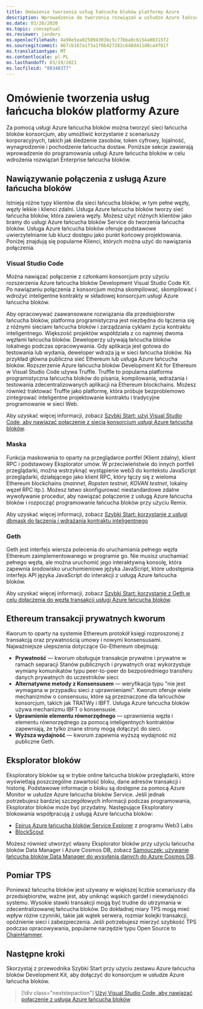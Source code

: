 ```yaml
---
title: Omówienie tworzenia usług łańcucha bloków platformy Azure
description: Wprowadzenie do tworzenia rozwiązań w usłudze Azure łańcucha bloków Service.
ms.date: 03/26/2020
ms.topic: conceptual
ms.reviewer: janders
ms.openlocfilehash: 4a98e5ea025894303bc5c77bba0c6154a08315f2
ms.sourcegitcommit: 867cb1b7a1f3a1f0b427282c648d411d0ca4f81f
ms.translationtype: MT
ms.contentlocale: pl-PL
ms.lasthandoff: 03/19/2021
ms.locfileid: "80348377"
---
```

# <a name="azure-blockchain-service-development-overview"></a>Omówienie tworzenia usług łańcucha bloków platformy Azure

Za pomocą usługi Azure łańcucha bloków można tworzyć sieci łańcucha bloków konsorcjum, aby umożliwić korzystanie z scenariuszy korporacyjnych, takich jak śledzenie zasobów, token cyfrowy, lojalność, wynagrodzenie i pochodzenie łańcucha dostaw. Poniższe sekcje zawierają wprowadzenie do programowania usługi Azure łańcucha bloków w celu wdrożenia rozwiązań Enterprise łańcucha bloków.

## <a name="connecting-to-azure-blockchain-service"></a>Nawiązywanie połączenia z usługą Azure łańcucha bloków

Istnieją różne typy klientów dla sieci łańcucha bloków, w tym pełne węzły, węzły lekkie i klienci zdalni. Usługa Azure łańcucha bloków tworzy sieć łańcucha bloków, która zawiera węzły. Możesz użyć różnych klientów jako bramy do usługi Azure łańcucha bloków Service do tworzenia łańcucha bloków. Usługa Azure łańcucha bloków oferuje podstawowe uwierzytelnianie lub klucz dostępu jako punkt końcowy projektowania. Poniżej znajdują się popularne Klienci, których można użyć do nawiązania połączenia.

### <a name="visual-studio-code"></a>Visual Studio Code

Można nawiązać połączenie z członkami konsorcjum przy użyciu rozszerzenia Azure łańcucha bloków Development Visual Studio Code Kit. Po nawiązaniu połączenia z konsorcjum można skompilować, skompilować i wdrożyć inteligentne kontrakty w składowej konsorcjum usługi Azure łańcucha bloków.

Aby opracowywać zaawansowane rozwiązania dla przedsiębiorstw łańcucha bloków, platforma programistyczna jest niezbędna do łączenia się z różnymi sieciami łańcucha bloków i zarządzania cyklami życia kontraktu inteligentnego. Większość projektów współdziała z co najmniej dwoma węzłami łańcucha bloków. Deweloperzy używają łańcucha bloków lokalnego podczas opracowywania. Gdy aplikacja jest gotowa do testowania lub wydania, deweloper wdraża ją w sieci łańcucha bloków. Na przykład główna publiczna sieć Ethereum lub usługa Azure łańcucha bloków. Rozszerzenie Azure łańcucha bloków Development Kit for Ethereum w Visual Studio Code używa Truffle. Truffle to popularna platforma programistyczna łańcucha bloków do pisania, kompilowania, wdrażania i testowania zdecentralizowanych aplikacji na Ethereum blockchains. Możesz również traktować Truffle jako platformę, która próbuje bezproblemowo zintegrować inteligentne projektowanie kontraktu i tradycyjne programowanie w sieci Web.

Aby uzyskać więcej informacji, zobacz [Szybki Start: użyj Visual Studio Code, aby nawiązać połączenie z siecią konsorcjum usługi Azure łańcucha bloków](connect-vscode.md).

### <a name="metamask"></a>Maska

Funkcja maskowania to oparty na przeglądarce portfel (Klient zdalny), klient RPC i podstawowy Eksplorator umów. W przeciwieństwie do innych portfeli przeglądarki, można wstrzyknąć wystąpienie web3 do kontekstu JavaScript przeglądarki, działającego jako klient RPC, który łączy się z wieloma Ethereum blockchains (*mainnet*, *Ropsten testnet*, *KOVAN testnet*, lokalny węzeł RPC itp.). Możesz łatwo skonfigurować niestandardowe zdalne wywoływanie procedur, aby nawiązać połączenie z usługą Azure łańcucha bloków i rozpocząć programowanie łańcucha bloków przy użyciu Remix.

Aby uzyskać więcej informacji, zobacz [Szybki Start: korzystanie z usługi dbmask do łączenia i wdrażania kontraktu inteligentnego](connect-metamask.md)

### <a name="geth"></a>Geth

Geth jest interfejs wiersza polecenia do uruchamiania pełnego węzła Ethereum zaimplementowanego w programie go. Nie musisz uruchamiać pełnego węzła, ale można uruchomić jego interaktywną konsolę, która zapewnia środowisko uruchomieniowe języka JavaScript, które udostępnia interfejs API języka JavaScript do interakcji z usługą Azure łańcucha bloków.

Aby uzyskać więcej informacji, zobacz [Szybki Start: korzystanie z Geth w celu dołączenia do węzła transakcji usługi Azure łańcucha bloków](connect-geth.md).

## <a name="ethereum-quorum-private-transactions"></a>Ethereum transakcji prywatnych kworum

Kworum to oparty na systemie Ethereum protokół księgi rozproszonej z transakcją oraz prywatnością umowy i nowymi konsensusami. Najważniejsze ulepszenia dotyczące Go-Ethereum obejmują:

* **Prywatność** — kworum obsługuje transakcje prywatne i prywatne w ramach separacji Stanów publicznych i prywatnych oraz wykorzystuje wymiany komunikatów typu peer-to-peer do bezpośredniego transferu danych prywatnych do uczestników sieci.
* **Alternatywne metody z Konsensusem** — weryfikacja typu "nie jest wymagana w przypadku sieci z uprawnieniami". Kworum oferuje wiele mechanizmów o consensusu, które są przeznaczone dla łańcuchów konsorcjum, takich jak TRATWy i IBFT.  Usługa Azure łańcucha bloków używa mechanizmu IBFT o konsensusie.
* **Uprawnienie elementu równorzędnego** — uprawnienia węzła i elementu równorzędnego za pomocą inteligentnych kontraktów zapewniają, że tylko znane strony mogą dołączyć do sieci.
* **Wyższa wydajność** — kworum zapewnia wyższą wydajność niż publiczne Geth.

## <a name="block-explorers"></a>Eksplorator bloków

Eksploratory bloków są w trybie online łańcucha bloków przeglądarki, które wyświetlają poszczególne zawartość bloku, dane adresów transakcji i historię. Podstawowe informacje o bloku są dostępne za pomocą Azure Monitor w usłudze Azure łańcucha bloków Service. Jeśli jednak potrzebujesz bardziej szczegółowych informacji podczas programowania, Eksplorator bloków może być przydatny.  Następujące Eksploratory blokowania współpracują z usługą Azure łańcucha bloków:

* [Epirus Azure łańcucha bloków Service Explorer](https://azuremarketplace.microsoft.com/marketplace/apps/blk-technologies.azure-blockchain-explorer-template?tab=Overview) z programu Web3 Labs
* [BlockScout](https://github.com/Azure-Samples/blockchain/blob/master/ledger/template/ethereum-on-azure/technology-samples/blockscout/README.md)

Możesz również utworzyć własny Eksplorator bloków przy użyciu łańcucha bloków Data Manager i Azure Cosmos DB, zobacz [Samouczek: używanie łańcucha bloków Data Manager do wysyłania danych do Azure Cosmos DB](data-manager-cosmosdb.md).

## <a name="tps-measurement"></a>Pomiar TPS

Ponieważ łańcucha bloków jest używany w większej liczbie scenariuszy dla przedsiębiorstw, ważne jest, aby uniknąć wąskich gardeł i niewydajności systemu. Wysokie stawki transakcji mogą być trudne do utrzymania w zdecentralizowanej łańcucha bloków. Do dokładnej miary TPS mogą mieć wpływ różne czynniki, takie jak wątek serwera, rozmiar kolejki transakcji, opóźnienie sieci i zabezpieczenia. Jeśli potrzebujesz mierzyć szybkość TPS podczas opracowywania, popularne narzędzie typu Open Source to [ChainHammer](https://github.com/drandreaskrueger/chainhammer).

## <a name="next-steps"></a>Następne kroki

Skorzystaj z przewodnika Szybki Start przy użyciu zestawu Azure łańcucha bloków Development Kit, aby dołączyć do konsorcjum w usłudze Azure łańcucha bloków.

> [!div class="nextstepaction"]
> [Użyj Visual Studio Code, aby nawiązać połączenie z usługą Azure łańcucha bloków](connect-vscode.md)